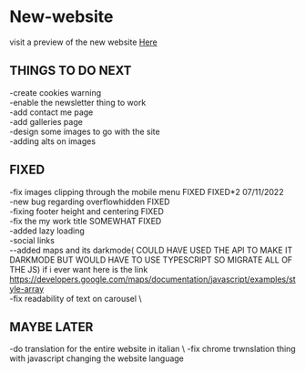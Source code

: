 # New-website
visit a preview of the new website [Here](https://new-website-9g7.pages.dev)



## THINGS TO DO NEXT
-create cookies warning \
-enable the newsletter thing to work \
-add contact me page \
-add galleries page \
-design some images to go with the site \
-adding alts on images 

## FIXED
-fix images clipping through the mobile menu FIXED FIXED*2 07/11/2022  \
-new bug regarding overflowhidden FIXED \
-fixing footer height and centering FIXED \
-fix the my work title SOMEWHAT FIXED \
-added lazy loading \
-social links \
--added maps and its darkmode( COULD HAVE USED THE API TO MAKE IT DARKMODE BUT WOULD HAVE TO USE TYPESCRIPT SO MIGRATE ALL OF THE JS)
if i ever want here is the link https://developers.google.com/maps/documentation/javascript/examples/style-array \
-fix readability of text on carousel \
## MAYBE LATER 
-do translation for the entire website in italian \ 
-fix chrome trwnslation thing with javascript changing the website language  